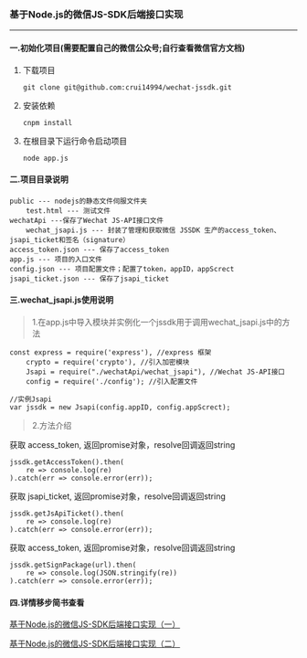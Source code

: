 ### 基于Node.js的微信JS-SDK后端接口实现
---

#### 一.初始化项目(需要配置自己的微信公众号;自行查看微信官方文档)
1. 下载项目
    ```
    git clone git@github.com:crui14994/wechat-jssdk.git
    ```
2. 安装依赖
    ```
    cnpm install
    ```
2. 在根目录下运行命令启动项目
    ```
    node app.js
    ```

#### 二.项目目录说明
    public --- nodejs的静态文件伺服文件夹
        test.html --- 测试文件
    wechatApi ---保存了Wechat JS-API接口文件
        wechat_jsapi.js --- 封装了管理和获取微信 JSSDK 生产的access_token、jsapi_ticket和签名（signature）
    access_token.json --- 保存了access_token
    app.js --- 项目的入口文件
    config.json --- 项目配置文件；配置了token，appID，appScrect
    jsapi_ticket.json --- 保存了jsapi_ticket

#### 三.wechat_jsapi.js使用说明
> 1.在app.js中导入模块并实例化一个jssdk用于调用wechat_jsapi.js中的方法
```
const express = require('express'), //express 框架 
    crypto = require('crypto'), //引入加密模块
    Jsapi = require("./wechatApi/wechat_jsapi"), //Wechat JS-API接口
    config = require('./config'); //引入配置文件

//实例Jsapi
var jssdk = new Jsapi(config.appID, config.appScrect);
```
> 2.方法介绍

获取 access_token, 返回promise对象，resolve回调返回string
```
jssdk.getAccessToken().then(
    re => console.log(re)
).catch(err => console.error(err));
```
获取 jsapi_ticket, 返回promise对象，resolve回调返回string
```
jssdk.getJsApiTicket().then(
    re => console.log(re)
).catch(err => console.error(err));
```
获取 access_token, 返回promise对象，resolve回调返回string
```
jssdk.getSignPackage(url).then(
    re => console.log(JSON.stringify(re))
).catch(err => console.error(err));
```

#### 四.详情移步简书查看
[基于Node.js的微信JS-SDK后端接口实现（一）](https://www.jianshu.com/p/6e039428431b)


[基于Node.js的微信JS-SDK后端接口实现（二）](https://www.jianshu.com/p/4bf47177b076)